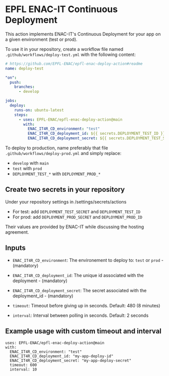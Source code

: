 # EPFL ENAC-IT Continuous Deployment

This action implements ENAC-IT's Continuous Deployment for your app on a given environment (test or prod).

To use it in your repository, create a workflow file named `.github/workflows/deploy-test.yml` with the following content:

```yml
# https://github.com/EPFL-ENAC/epfl-enac-deploy-action#readme
name: deploy-test

"on":
  push:
    branches:
      - develop

jobs:
  deploy:
    runs-on: ubuntu-latest
    steps:
      - uses: EPFL-ENAC/epfl-enac-deploy-action@main
        with:
          ENAC_IT4R_CD_environment: "test"
          ENAC_IT4R_CD_deployment_id: ${{ secrets.DEPLOYMENT_TEST_ID }}
          ENAC_IT4R_CD_deployment_secret: ${{ secrets.DEPLOYMENT_TEST_SECRET }}
```

To deploy to production, name preferably that file `.github/workflows/deploy-prod.yml` and simply replace:

- `develop` with `main`
- `test` with `prod`
- `DEPLOYMENT_TEST_*` with `DEPLOYMENT_PROD_*`

## Create two secrets in your repository

Under your repository settings in /settings/secrets/actions

- For test: add `DEPLOYMENT_TEST_SECRET` and `DEPLOYMENT_TEST_ID`
- For prod: add `DEPLOYMENT_PROD_SECRET` and `DEPLOYMENT_PROD_ID`

Their values are provided by ENAC-IT while discussing the hosting agreement.

## Inputs

- `ENAC_IT4R_CD_environment`:
  The environement to deploy to: `test` or `prod` - (mandatory)

- `ENAC_IT4R_CD_deployment_id`:
  The unique id associated with the deployment - (mandatory)

- `ENAC_IT4R_CD_deployment_secret`:
  The secret associated with the deployment_id - (mandatory)

- `timeout`:
  Timeout before giving up in seconds. Default: 480 (8 minutes)

- `interval`:
  Interval between polling in seconds. Default: 2 seconds

## Example usage with custom timeout and interval

```
uses: EPFL-ENAC/epfl-enac-deploy-action@main
with:
  ENAC_IT4R_CD_environment: "test"
  ENAC_IT4R_CD_deployment_id: "my-app-deploy-id"
  ENAC_IT4R_CD_deployment_secret: "my-app-deploy-secret"
  timeout: 600
  interval: 10
```
